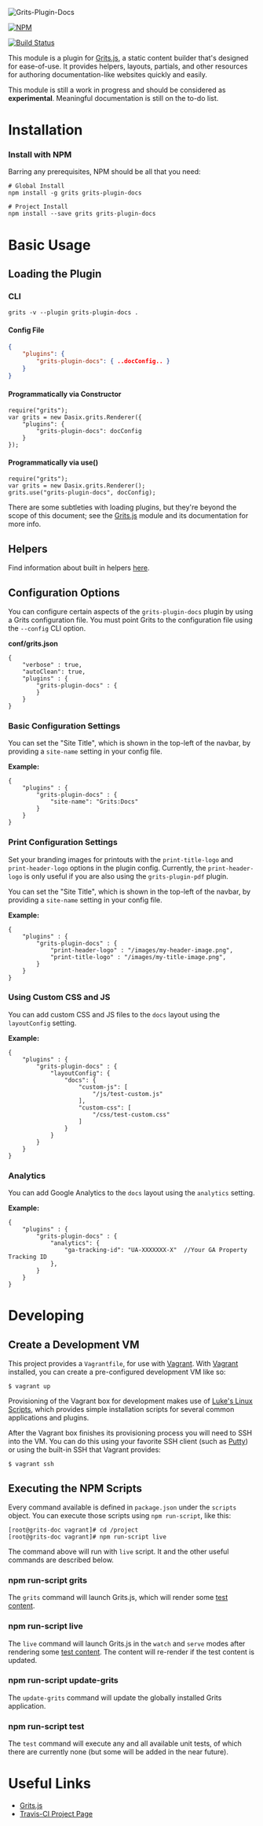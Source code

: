 ![Grits-Plugin-Docs](grits-docs-logo.png)

[![NPM](https://nodei.co/npm/grits-plugin-docs.png?downloads=true&downloadRank=true&stars=true)](https://nodei.co/npm/grits-plugin-docs/)

[![Build Status](https://travis-ci.org/Dasix/grits-plugin-docs.svg?branch=master)](https://travis-ci.org/Dasix/grits-plugin-docs/)

This module is a plugin for [Grits.js](https://github.com/Dasix/grits), a static
content builder that's designed for ease-of-use.  It provides helpers, layouts,
partials, and other resources for authoring documentation-like websites quickly 
and easily.

This module is still a work in progress and should be considered as **experimental**.
Meaningful documentation is still on the to-do list.

# Installation

### Install with NPM

Barring any prerequisites, NPM should be all that you need:
```
# Global Install
npm install -g grits grits-plugin-docs

# Project Install
npm install --save grits grits-plugin-docs
```

# Basic Usage

## Loading the Plugin

### CLI
```
grits -v --plugin grits-plugin-docs .
```

#### Config File
```json
{
	"plugins": {
		"grits-plugin-docs": { ..docConfig.. }
	}
}
```

#### Programmatically via Constructor
```
require("grits");
var grits = new Dasix.grits.Renderer({
	"plugins": {
		"grits-plugin-docs": docConfig
	}
});
```

#### Programmatically via use()
```
require("grits");
var grits = new Dasix.grits.Renderer();
grits.use("grits-plugin-docs", docConfig);
```

There are some subtleties with loading plugins, but they're beyond the scope of
this document; see the [Grits.js](https://github.com/Dasix/grits) module and its documentation for more info.

## Helpers

Find information about built in helpers [here](src/helpers/README.md).

## Configuration Options

You can configure certain aspects of the `grits-plugin-docs` plugin by using a Grits
configuration file.  You must point Grits to the configuration file using the `--config`
CLI option.

**conf/grits.json**
```
{
	"verbose" : true,
	"autoClean": true,
	"plugins" : {
		"grits-plugin-docs" : {
		}
	}
}
```

### Basic Configuration Settings

You can set the "Site Title", which is shown in the top-left of the navbar, by
providing a `site-name` setting in your config file.

**Example:**
```
{
	"plugins" : {
		"grits-plugin-docs" : {
			"site-name": "Grits:Docs"
		}
	}
}
```

### Print Configuration Settings

Set your branding images for printouts with the `print-title-logo` and `print-header-logo`
options in the plugin config.  Currently, the `print-header-logo` is only useful if
you are also using the `grits-plugin-pdf` plugin.

You can set the "Site Title", which is shown in the top-left of the navbar, by
providing a `site-name` setting in your config file.

**Example:**
```
{
	"plugins" : {
		"grits-plugin-docs" : {
			"print-header-logo" : "/images/my-header-image.png",
			"print-title-logo" : "/images/my-title-image.png",
		}
	}
}
```

### Using Custom CSS and JS

You can add custom CSS and JS files to the `docs` layout using the `layoutConfig` setting.

**Example:**
```
{
	"plugins" : {
		"grits-plugin-docs" : {
			"layoutConfig": {
				"docs": {
					"custom-js": [
						"/js/test-custom.js"
					],
					"custom-css": [
						"/css/test-custom.css"
					]
				}
			}
		}
	}
}
```

### Analytics

You can add Google Analytics to the `docs` layout using the `analytics` setting.

**Example:**
```
{
	"plugins" : {
		"grits-plugin-docs" : {
			"analytics": {
            	"ga-tracking-id": "UA-XXXXXXX-X"  //Your GA Property Tracking ID
            },
		}
	}
}
```

# Developing

## Create a Development VM

This project provides a `Vagrantfile`, for use with [Vagrant](http://vagrantup.com).
With [Vagrant](http://vagrantup.com) installed, you can create a pre-configured
development VM like so:

```
$ vagrant up
```

Provisioning of the Vagrant box for development makes use of 
[Luke's Linux Scripts](https://github.com/vmadman/linux-scripts), which provides
simple installation scripts for several common applications and plugins.

After the Vagrant box finishes its provisioning process you will need to SSH
into the VM.  You can do this using your favorite SSH client (such as 
[Putty](http://www.chiark.greenend.org.uk/~sgtatham/putty/download.html)) or
using the built-in SSH that Vagrant provides:

```
$ vagrant ssh
```

## Executing the NPM Scripts

Every command available is defined in `package.json` under the `scripts` object.
You can execute those scripts using `npm run-script`, like this:

```
[root@grits-doc vagrant]# cd /project
[root@grits-doc vagrant]# npm run-script live
```

The command above will run with `live` script.  It and the other useful commands 
are described below.

### npm run-script grits

The `grits` command will launch Grits.js, which will render some 
[test content](test/fixtures/basic).  

### npm run-script live

The `live` command will launch Grits.js in the `watch` and `serve` modes after
rendering some [test content](test/fixtures/basic).  The content will re-render
if the test content is updated.

### npm run-script update-grits

The `update-grits` command will update the globally installed Grits application.

### npm run-script test

The `test` command will execute any and all available unit tests, of which there
are currently none (but some will be added in the near future).

# Useful Links

* [Grits.js](https://github.com/Dasix/grits)
* [Travis-CI Project Page](https://travis-ci.org/Dasix/grits-plugin-docs/)

